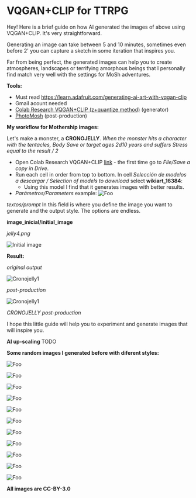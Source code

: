 # VQGAN+CLIP for TTRPG

Hey! Here is a brief guide on how AI generated the images of above using VQGAN+CLIP. It's very straightforward.

Generating an image can take between 5 and 10 minutes, sometimes even before 2' you can capture a sketch in some iteration that inspires you. 

Far from being perfect, the generated images can help you to create atmospheres, landscapes or terrifying amorphous beings  that I personally find match very well with the settings for MoSh adventures.

**Tools:**
 - Must read https://learn.adafruit.com/generating-ai-art-with-vqgan-clip
 - Gmail acount needed
 - [Colab Research VQGAN+CLIP (z+quantize method)](https://colab.research.google.com/drive/11ZfJZt7ugCwE8pzWz2OVU4-tObBqgJkD) (generator)
 - [PhotoMosh](https://photomosh.com/) (post-production)

**My workflow for Mothership images:**

Let's make a monster, a **CRONOJELLY**. *When the monster hits a character with the tentacles, Body Save or target ages 2d10 years and suffers Stress equal to the result / 2* 

- Open Colab Research VQGAN+CLIP [link](https://colab.research.google.com/drive/11ZfJZt7ugCwE8pzWz2OVU4-tObBqgJkD) - the first time go to *File/Save a copy in Drive*.
- Run each cell in order from top to bottom. In cell *Selección de modelos a descargar / Selection of models to download* select **wikiart_16384**:
  - Using this model I find that it generates images with better results.
- *Parámetros/Parameters* example: 
  ![Foo](https://raw.githubusercontent.com/delacannon/generate-rpg-images-vqgan/main/images/jelly-example.png)
  

*textos/prompt* In this field is where you define the image you want to generate and the output style. The options are endless.

**image_inicial/initial_image**

*jelly4.png*

![Initial image](https://raw.githubusercontent.com/delacannon/generate-rpg-images-vqgan/main/images/jelly4.png)

**Result:**

*original output*

![Cronojelly1](https://raw.githubusercontent.com/delacannon/generate-rpg-images-vqgan/main/images/cronoj.png)

*post-production* 

![Cronojelly1](https://raw.githubusercontent.com/delacannon/generate-rpg-images-vqgan/main/images/cronojelly1.png)

*CRONOJELLY post-production*

I hope this little guide will help you to experiment and generate images that will inspire you.

**AI up-scaling**
TODO

**Some random images I generated before with diferent styles:**

![Foo](https://raw.githubusercontent.com/delacannon/generate-rpg-images-vqgan/main/images/arrival.png)

![Foo](https://raw.githubusercontent.com/delacannon/generate-rpg-images-vqgan/main/images/black_market.png)

![Foo](https://raw.githubusercontent.com/delacannon/generate-rpg-images-vqgan/main/images/astrozombi.png)

![Foo](https://raw.githubusercontent.com/delacannon/generate-rpg-images-vqgan/main/images/fortress.png)

![Foo](https://raw.githubusercontent.com/delacannon/generate-rpg-images-vqgan/main/images/zombie-teamsters.png)

![Foo](https://raw.githubusercontent.com/delacannon/generate-rpg-images-vqgan/main/images/arch.png)

![Foo](https://raw.githubusercontent.com/delacannon/generate-rpg-images-vqgan/main/images/jaws.png)

![Foo](https://raw.githubusercontent.com/delacannon/generate-rpg-images-vqgan/main/images/thing.png)

![Foo](https://raw.githubusercontent.com/delacannon/generate-rpg-images-vqgan/main/images/bear-cyborg.png)

![Foo](https://raw.githubusercontent.com/delacannon/generate-rpg-images-vqgan/main/images/vamp.png)

![Foo](https://raw.githubusercontent.com/delacannon/generate-rpg-images-vqgan/main/images/tatooine-corben.png)

**All images are CC-BY-3.0** 
